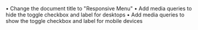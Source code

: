•	Change the document title to "Responsive Menu"
•	Add media queries to hide the toggle checkbox and label for desktops
•	Add media queries to show the toggle checkbox and label for mobile devices
